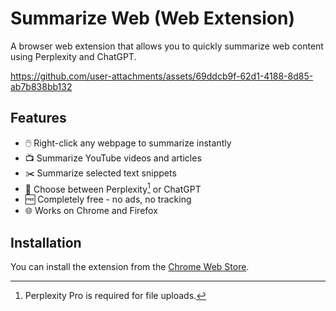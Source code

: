 # Summarize Web (Web Extension)

A browser web extension that allows you to quickly summarize web content using Perplexity and ChatGPT.

https://github.com/user-attachments/assets/69ddcb9f-62d1-4188-8d85-ab7b838bb132

## Features

- 🖱️ Right-click any webpage to summarize instantly
- 📺 Summarize YouTube videos and articles  
- ✂️ Summarize selected text snippets
- 🤖 Choose between Perplexity[^1] or ChatGPT
- 🆓 Completely free - no ads, no tracking
- 🌐 Works on Chrome and Firefox

## Installation

You can install the extension from the [Chrome Web Store](https://chromewebstore.google.com/detail/summarize-web/iigkbidioiajlfkngjclfmdagnchbhcp).

[^1]: Perplexity Pro is required for file uploads.
